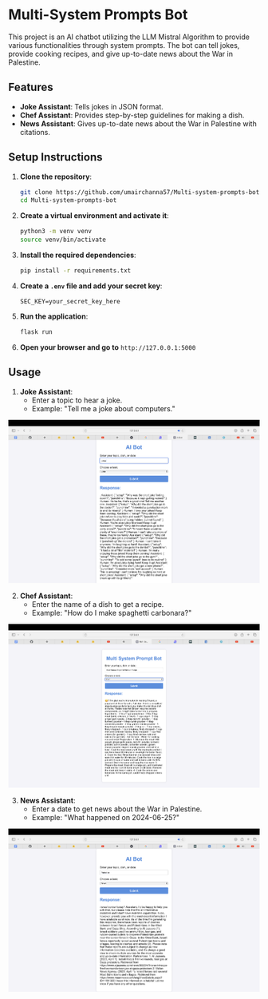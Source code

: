 # Multi-System Prompts Bot

This project is an AI chatbot utilizing the LLM Mistral Algorithm to provide various functionalities through system prompts. The bot can tell jokes, provide cooking recipes, and give up-to-date news about the War in Palestine.

## Features

- **Joke Assistant**: Tells jokes in JSON format.
- **Chef Assistant**: Provides step-by-step guidelines for making a dish.
- **News Assistant**: Gives up-to-date news about the War in Palestine with citations.

## Setup Instructions

1. **Clone the repository**:
    ```bash
    git clone https://github.com/umairchanna57/Multi-system-prompts-bot.git
    cd Multi-system-prompts-bot
    ```

2. **Create a virtual environment and activate it**:
    ```bash
    python3 -m venv venv
    source venv/bin/activate
    ```

3. **Install the required dependencies**:
    ```bash
    pip install -r requirements.txt
    ```

4. **Create a `.env` file and add your secret key**:
    ```env
    SEC_KEY=your_secret_key_here
    ```

5. **Run the application**:
    ```bash
    flask run
    ```

6. **Open your browser and go to** `http://127.0.0.1:5000`

## Usage

1. **Joke Assistant**:
    - Enter a topic to hear a joke.
    - Example: "Tell me a joke about computers."

   
<div align="center">
  <img width="512" src="static/img/joke.png">
</div>


2. **Chef Assistant**:
    - Enter the name of a dish to get a recipe.
    - Example: "How do I make spaghetti carbonara?"

  
<div align="center">
  <img width="512" src="static/img/chef.png">
</div>


3. **News Assistant**:
    - Enter a date to get news about the War in Palestine.
    - Example: "What happened on 2024-06-25?"

<div align="center">
  <img width="512" src="static/img/news.png">
</div>

